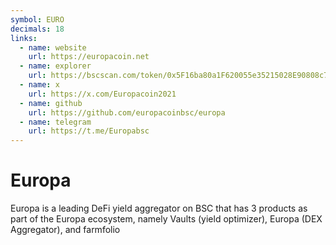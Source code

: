 ```yaml
---
symbol: EURO
decimals: 18
links:
  - name: website
    url: https://europacoin.net
  - name: explorer
    url: https://bscscan.com/token/0x5F16ba80a1F620055e35215028E90808c7CC365C
  - name: x
    url: https://x.com/Europacoin2021
  - name: github
    url: https://github.com/europacoinbsc/europa
  - name: telegram
    url: https://t.me/Europabsc
---
```


# Europa

Europa is a leading DeFi yield aggregator on BSC that has 3 products as part of the Europa ecosystem, namely Vaults (yield optimizer), Europa (DEX Aggregator), and farmfolio
